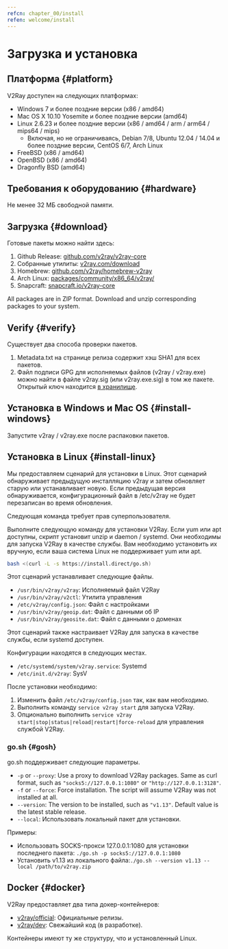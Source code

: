 ```yaml
---
refcn: chapter_00/install
refen: welcome/install
---
```

# Загрузка и установка

## Платформа {#platform}

V2Ray доступен на следующих платформах:

* Windows 7 и более поздние версии (x86 / amd64)
* Mac OS X 10.10 Yosemite и более поздние версии (amd64)
* Linux 2.6.23 и более поздние версии (x86 / amd64 / arm / arm64 / mips64 / mips) 
  * Включая, но не ограничиваясь, Debian 7/8, Ubuntu 12.04 / 14.04 и более поздние версии, CentOS 6/7, Arch Linux
* FreeBSD (x86 / amd64)
* OpenBSD (x86 / amd64)
* Dragonfly BSD (amd64)

## Требования к оборудованию {#hardware}

Не менее 32 МБ свободной памяти.

## Загрузка {#download}

Готовые пакеты можно найти здесь:

1. Github Release: [github.com/v2ray/v2ray-core](https://github.com/v2ray/v2ray-core/releases)
2. Собранные утилиты: [v2ray.com/download](https://www.v2ray.com/download/)
3. Homebrew: [github.com/v2ray/homebrew-v2ray](https://github.com/v2ray/homebrew-v2ray)
4. Arch Linux: [packages/community/x86_64/v2ray/](https://www.archlinux.org/packages/community/x86_64/v2ray/)
5. Snapcraft: [snapcraft.io/v2ray-core](https://snapcraft.io/v2ray-core)

All packages are in ZIP format. Download and unzip corresponding packages to your system.

## Verify {#verify}

Существует два способа проверки пакетов.

1. Metadata.txt на странице релиза содержит хэш SHA1 для всех пакетов.
2. Файл подписи GPG для исполняемых файлов (v2ray / v2ray.exe) можно найти в файле v2ray.sig (или v2ray.exe.sig) в том же пакете. Открытый ключ находится [в хранилище](https://raw.githubusercontent.com/v2ray/v2ray-core/master/release/verify/official_release.asc).

## Установка в Windows и Mac OS {#install-windows}

Запустите v2ray / v2ray.exe после распаковки пакетов.

## Установка в Linux {#install-linux}

Мы предоставляем сценарий для установки в Linux. Этот сценарий обнаруживает предыдущую инсталляцию v2ray и затем обновляет старую или устанавливает новую. Если предыдущая версия обнаруживается, конфигурационный файл в /etc/v2ray не будет перезаписан во время обновления.

Следующая команда требует прав суперпользователя.

Выполните следующую команду для установки V2Ray. Если yum или apt доступны, скрипт установит unzip и daemon / systemd. Они необходимы для запуска V2Ray в качестве службы. Вам необходимо установить их вручную, если ваша система Linux не поддерживает yum или apt.

```bash
bash <(curl -L -s https://install.direct/go.sh)
```

Этот сценарий устанавливает следующие файлы.

* `/usr/bin/v2ray/v2ray`: Исполняемый файл V2Ray
* `/usr/bin/v2ray/v2ctl`: Утилита управления
* `/etc/v2ray/config.json`: Файл с настройками
* `/usr/bin/v2ray/geoip.dat`: Файл с данными об IP
* `/usr/bin/v2ray/geosite.dat`: Файл с данными о доменах

Этот сценарий также настраивает V2Ray для запуска в качестве службы, если systemd доступен.

Конфигурации находятся в следующих местах.

* `/etc/systemd/system/v2ray.service`: Systemd
* `/etc/init.d/v2ray`: SysV

После установки необходимо:

1. Изменить файл `/etc/v2ray/config.json` так, как вам необходимо.
2. Выполнить команду `service v2ray start` для запуска V2Ray.
3. Опционально выполнить `service v2ray start|stop|status|reload|restart|force-reload` для управления службой V2Ray.

### go.sh {#gosh}

go.sh поддерживает следующие параметры.

* `-p` or `--proxy`: Use a proxy to download V2Ray packages. Same as curl format, such as `"socks5://127.0.0.1:1080"` or `"http://127.0.0.1:3128"`.
* `-f` or `--force`: Force installation. The script will assume V2Ray was not installed at all.
* `--version`: The version to be installed, such as `"v1.13"`. Default value is the latest stable release.
* `--local`: Использовать локальный пакет для установки.

Примеры:

* Использовать SOCKS-прокси 127.0.0.1:1080 для установки последнего пакета: ```./go.sh -p socks5://127.0.0.1:1080```
* Установить v1.13 из локального файла:```./go.sh --version v1.13 --local /path/to/v2ray.zip```

## Docker {#docker}

V2Ray предоставляет два типа докер-контейнеров:

* [v2ray/official](https://hub.docker.com/r/v2ray/official/): Официальные релизы.
* [v2ray/dev](https://hub.docker.com/r/v2ray/dev/): Свежайший код (в разработке).

Контейнеры имеют ту же структуру, что и установленный Linux.